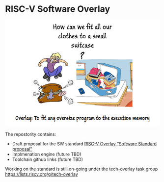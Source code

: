 # RISC-V Software Overlay 

<p align="center">
  <img src="overlay_cartoon.png" />
</p>
 
The repostority contains:
- Draft proposal for the SW standard [RISC-V Overlay “Software Standard proposal"](/docs/riscv-overlay-software-standard-draft.adoc)
- Implmenation engine (future TBD)
- Toolchain github links (future TBD)

Working on the standard is still on-going under the tech-overlay task group https://lists.riscv.org/g/tech-overlay


